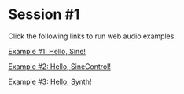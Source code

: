 Session \#1
===========

Click the following links to run web audio examples.

[Example \#1: Hello,
Sine!](https://rawgit.com/juhannam/ctp431-2018/master/session1/HelloSine.html)

[Example \#2: Hello,
SineControl!](https://rawgit.com/juhannam/ctp431-2018/master/session1/HelloSineControl.html)

[Example \#3: Hello,
Synth!](https://rawgit.com/juhannam/ctp431-2018/master/session1/HelloSynth.html)

